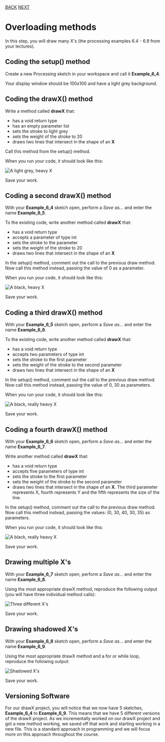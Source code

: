 [BACK](/topics/topic06/lab06/01.html) [NEXT](/topics/topic06/lab06/03.html)

# Overloading methods

In this step, you will draw many X's (the processing examples 6.4 - 6.9 from your lectures).


## Coding the setup() method

Create a new Processing sketch in your workspace and call it **Example\_6\_4**.

Your display window should be 100x100 and have a light grey background.  


## Coding the drawX() method

Write a method called **drawX** that:

- has a void return type
- has an empty parameter list
- sets the stroke to light grey
- sets the weight of the stroke to 20
- draws two lines that intersect in the shape of an **X**

Call this method from the setup() method.

When you run your code, it should look like this:

![A light grey, heavy X](./img/02.png)

Save your work.


## Coding a second drawX() method

With your **Example\_6\_4** sketch open, perform a *Save as...* and enter the name **Example\_6\_5**.

To the existing code, write another method called **drawX** that:

- has a void return type
- accepts a parameter of type int
- sets the stroke to the parameter
- sets the weight of the stroke to 20
- draws two lines that intersect in the shape of an **X**

In the setup() method, comment out the call to the previous draw method.  Now call this method instead, passing the value of 0 as a parameter.

When you run your code, it should look like this:

![A black, heavy X](./img/03.png)

Save your work.


## Coding a third drawX() method

With your **Example\_6\_5** sketch open, perform a *Save as...* and enter the name **Example\_6\_6**.

To the existing code, write another method called **drawX** that:

- has a void return type
- accepts two parameters of type int
- sets the stroke to the first parameter
- sets the weight of the stroke to the second parameter
- draws two lines that intersect in the shape of an **X**

In the setup() method, comment out the call to the previous draw method.  Now call this method instead, passing the value of 0, 30 as parameters.

When you run your code, it should look like this:

![A black, really heavy X](./img/04.png)

Save your work.


## Coding a fourth drawX() method

With your **Example\_6\_6** sketch open, perform a *Save as...* and enter the name **Example\_6\_7**.

Write another method called **drawX** that:

- has a void return type
- accepts five parameters of type int
- sets the stroke to the first parameter
- sets the weight of the stroke to the second parameter
- draws two lines that intersect in the shape of an **X**.  The third parameter represents X, fourth represents Y and the fifth represents the size of the line.

In the setup() method, comment out the call to the previous draw method.  Now call this method instead, passing the values:  (0, 30, 40, 30, 35) as parameters.

When you run your code, it should look like this:

![A black, really heavy X](./img/05.png)

Save your work.


## Drawing multiple X's

With your **Example\_6\_7** sketch open, perform a *Save as...* and enter the name **Example\_6\_8**.

Using the most appropriate drawX method, reproduce the following output (you will have three individual method calls):

![Three different X's](./img/06.png)

Save your work.


## Drawing shadowed X's

With your **Example\_6\_8** sketch open, perform a *Save as...* and enter the name **Example\_6\_9**.

Using the most appropriate drawX method and a for or while loop, reproduce the following output:

![Shadowed X's](./img/07.png)

Save your work.


## Versioning Software

For our drawX project, you will notice that we now have 5 sketches, **Example\_6\_4** to **Example\_6\_9**.  This means that we have 5 different versions of the drawX project.  As we incrementally worked on our drawX project and got a new method working, we saved off that work and starting working in a new file.  This is a standard approach in programming and we will focus more on this approach throughout the course.  
